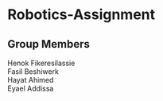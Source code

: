 # Robotics-Assignment
<h2>Group Members</h2>
Henok Fikeresilassie </br>
Fasil Beshiwerk </br>
Hayat Ahimed </br>
Eyael Addissa </br>
